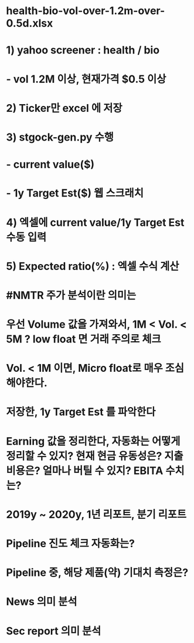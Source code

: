 # health-bio-vol-over-1.2m-over-0.5d.xlsx 
# 1) yahoo screener : health / bio 
#   - vol 1.2M 이상, 현재가격 $0.5 이상
# 
# 2) Ticker만 excel 에 저장 
# 3) stgock-gen.py 수행
#   - current value($) 
#   - 1y Target Est($) 웹 스크래치
# 4) 엑셀에 current value/1y Target Est 수동 입력 
# 5) Expected ratio(%) : 엑셀 수식 계산


# #NMTR 주가 분석이란 의미는
# 우선 Volume 값을 가져와서, 1M < Vol. < 5M ? low float 면 거래 주의로 체크
# Vol. < 1M 이면, Micro float로 매우 조심해야한다. 
# 저장한, 1y Target Est 를 파악한다
# Earning 값을 정리한다, 자동화는 어떻게 정리할 수 있지? 현재 현금 유동성은? 지출 비용은? 얼마나 버틸 수 있지? EBITA 수치는? 
# 2019y ~ 2020y, 1년 리포트, 분기 리포트
# Pipeline 진도 체크 자동화는?
# Pipeline 중, 해당 제품(약) 기대치 측정은? 
# News 의미 분석 
# Sec report 의미 분석 
